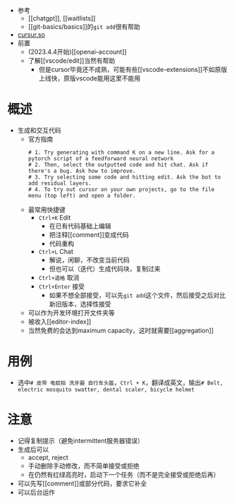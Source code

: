 - 参考
  - [[chatgpt]], [[waitlists]]
  - [[git-basics/basics]]的`git add`很有帮助
- [cursur.so](https://www.cursor.so/)
- 前置
  - (2023.4.4开始)[[openai-account]]
  - 了解[[vscode/edit]]当然有帮助
    - 但是cursor毕竟还不成熟，可能有些[[vscode-extensions]]不如原版上线快，原版vscode能用这里不能用
# 概述
- 生成和交互代码
  - 官方指南
    ```text
    # 1. Try generating with command K on a new line. Ask for a pytorch script of a feedforward neural network
    # 2. Then, select the outputted code and hit chat. Ask if there's a bug. Ask how to improve.
    # 3. Try selecting some code and hitting edit. Ask the bot to add residual layers.
    # 4. To try out cursor on your own projects, go to the file menu (top left) and open a folder.
    ```
  - 最常用快捷键
    - `Ctrl+K` Edit
      - 在已有代码基础上编辑
      - 把注释[[comment]]变成代码
      - 代码重构
    - `Ctrl+L` Chat
      - 解说，闲聊，不改变当前代码
      - 但也可以（迭代）生成代码块，复制过来
    - `Ctrl+退格` 取消
    - `Ctrl+Enter` 接受
      - 如果不想全部接受，可以先`git add`这个文件，然后接受之后对比新旧版本，选择性接受
  - 可以作为开发环境打开文件夹等
  - 被收入[[editor-index]]
  - 当然免费的会达到maximum capacity，这时就需要[[aggregation]]
# 用例
- 选中`# 皮带 电蚊拍 洗牙器 自行车头盔`，`Ctrl + K`，翻译成英文，输出`# Belt, electric mosquito swatter, dental scaler, bicycle helmet`
# 注意
- 记得复制提示（避免intermittent服务器错误）
- 生成后可以
  - accept, reject
  - 手动删除手动修改，而不简单接受或拒绝
  - 在仍然有红绿高亮时，启动下一个任务（而不是完全接受或拒绝后再）
- 可以先写[[comment]]或部分代码，要求它补全
- 可以后台运作